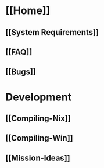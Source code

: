 # [[Home]]
## [[System Requirements]]
## [[FAQ]]
## [[Bugs]]
# Development
## [[Compiling-Nix]]
## [[Compiling-Win]]
## [[Mission-Ideas]]